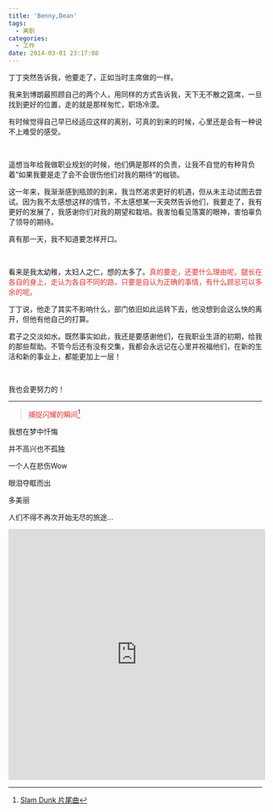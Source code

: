 ```yaml
---
title: 'Benny,Dean'
tags:
  - 离职
categories:
  - 工作
date: 2014-03-01 23:17:08
---
```

丁丁突然告诉我，他要走了，正如当时主席做的一样。

我来到博朗最照顾自己的两个人，用同样的方式告诉我，天下无不散之筵席，一旦找到更好的位置，走的就是那样匆忙，职场冷漠。

有时候觉得自己早已经适应这样的离别，可真的到来的时候，心里还是会有一种说不上难受的感受。

<!--more-->

<br>

遥想当年给我做职业规划的时候，他们俩是那样的负责，让我不自觉的有种背负着”如果我要是走了会不会很伤他们对我的期待“的枷锁。

这一年来，我渐渐感到瓶颈的到来，我当然渴求更好的机遇，但从未主动试图去尝试。因为我不太感想这样的情节，不太感想某一天突然告诉他们，我要走了，我有更好的发展了，我感谢你们对我的期望和栽培。我害怕看见落寞的眼神，害怕辜负了领导的期待。

真有那一天，我不知道要怎样开口。

<br>

看来是我太幼稚，太妇人之仁，想的太多了。<span style="color:#E53333;">真的要走，还要什么理由呢，腿长在各自的身上，走认为各自不同的路，只要是自认为正确的事情，有什么顾忌可以多余的呢。</span>

丁丁说，他走了其实不影响什么，部门依旧如此运转下去，他没想到会这么快的离开，但他有他自己的打算。

君子之交淡如水。既然事实如此，我还是要感谢他们，在我职业生涯的初期，给我的那些帮助。不管今后还有没有交集，我都会永远记在心里并祝福他们，在新的生活和新的事业上，都能更加上一层！

<br>

我也会更努力的！

---

> <span style="color:#E53333;">捕捉闪耀的瞬间</span>[^SlamDunk]

 我想在梦中忏悔

 并不高兴也不孤独

 一个人在悲伤Wow

 眼泪夺眶而出

 多美丽

 人们不得不再次开始无尽的旅途...

<iframe height=498 width=510 src="http://player.youku.com/embed/XNDIwMzk1MzY=" frameborder=0 allowfullscreen></iframe>

[^SlamDunk]: <a href="http://baike.baidu.com/link?url=ZK3U6OQVrdwKPqmDYq_VQZYBXIZQ1U-ahu0RRdukcoQhw6D-KHpClo2jNwKsN1yUbX6E_XK6Ad3hlMGcMJdrVK" target="_blank">Slam Dunk 片尾曲</a>